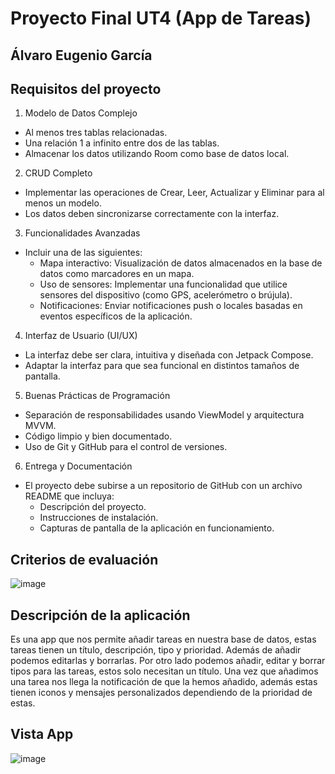 # Proyecto Final UT4 (App de Tareas)
## Álvaro Eugenio García

## Requisitos del proyecto
1. Modelo de Datos Complejo

- Al menos tres tablas relacionadas.
- Una relación 1 a infinito entre dos de las tablas.
- Almacenar los datos utilizando Room como base de datos local.

2. CRUD Completo

- Implementar las operaciones de Crear, Leer, Actualizar y Eliminar para al menos un modelo.
- Los datos deben sincronizarse correctamente con la interfaz.

3. Funcionalidades Avanzadas

- Incluir una de las siguientes:
  - Mapa interactivo: Visualización de datos almacenados en la base de datos como marcadores en un mapa.
  - Uso de sensores: Implementar una funcionalidad que utilice sensores del dispositivo (como GPS, acelerómetro o brújula).
  - Notificaciones: Enviar notificaciones push o locales basadas en eventos específicos de la aplicación.

4. Interfaz de Usuario (UI/UX)

- La interfaz debe ser clara, intuitiva y diseñada con Jetpack Compose.
- Adaptar la interfaz para que sea funcional en distintos tamaños de pantalla.

5. Buenas Prácticas de Programación

- Separación de responsabilidades usando ViewModel y arquitectura MVVM.
- Código limpio y bien documentado.
- Uso de Git y GitHub para el control de versiones.

6. Entrega y Documentación

- El proyecto debe subirse a un repositorio de GitHub con un archivo README que incluya:
  - Descripción del proyecto.
  - Instrucciones de instalación.
  - Capturas de pantalla de la aplicación en funcionamiento.

## Criterios de evaluación
![image](https://github.com/user-attachments/assets/28753c02-9687-43d2-9590-04747a88e41e)

## Descripción de la aplicación
Es una app que nos permite añadir tareas en nuestra base de datos, estas tareas tienen un título, descripción, tipo y prioridad. Además de añadir podemos editarlas y borrarlas. Por otro lado podemos añadir, editar y borrar tipos para las tareas, estos solo necesitan un título. Una vez que añadimos una tarea nos llega la notificación de que la hemos añadido, además estas tienen iconos y mensajes personalizados dependiendo de la prioridad de estas.

## Vista App
![image](https://github.com/user-attachments/assets/8ce4f348-4918-463a-91ec-f0f3c7b158fe)
